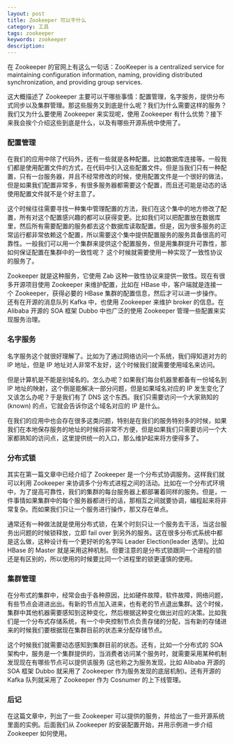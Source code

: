 ```yaml
---
layout: post
title: Zookeeper 可以干什么
category: 工具
tags: zookeeper
keywords: zookeeper
description:
---
```


在 Zookeeper 的官网上有这么一句话：ZooKeeper is a centralized service for maintaining configuration information, naming, providing distributed synchronization, and providing group services.

这大概描述了 Zookeeper 主要可以干哪些事情：配置管理，名字服务，提供分布式同步以及集群管理。那这些服务又到底是什么呢？我们为什么需要这样的服务？我们又为什么要使用 Zookeeper 来实现呢，使用 Zookeeper 有什么优势？接下来我会挨个介绍这些到底是什么，以及有哪些开源系统中使用了。

### 配置管理

在我们的应用中除了代码外，还有一些就是各种配置。比如数据库连接等。一般我们都是使用配置文件的方式，在代码中引入这些配置文件。但是当我们只有一种配置，只有一台服务器，并且不经常修改的时候，使用配置文件是一个很好的做法，但是如果我们配置非常多，有很多服务器都需要这个配置，而且还可能是动态的话使用配置文件就不是个好主意了。

这个时候往往需要寻找一种集中管理配置的方法，我们在这个集中的地方修改了配置，所有对这个配置感兴趣的都可以获得变更。比如我们可以把配置放在数据库里，然后所有需要配置的服务都去这个数据库读取配置。但是，因为很多服务的正常运行都非常依赖这个配置，所以需要这个集中提供配置服务的服务具备很高的可靠性。一般我们可以用一个集群来提供这个配置服务，但是用集群提升可靠性，那如何保证配置在集群中的一致性呢？ 这个时候就需要使用一种实现了一致性协议的服务了。

Zookeeper 就是这种服务，它使用 Zab 这种一致性协议来提供一致性。现在有很多开源项目使用 Zookeeper 来维护配置，比如在 HBase 中，客户端就是连接一个 Zookeeper，获得必要的 HBase 集群的配置信息，然后才可以进一步操作。还有在开源的消息队列 Kafka 中，也使用 Zookeeper 来维护 broker 的信息。在 Alibaba 开源的 SOA 框架 Dubbo 中也广泛的使用 Zookeeper 管理一些配置来实现服务治理。

### 名字服务

名字服务这个就很好理解了。比如为了通过网络访问一个系统，我们得知道对方的 IP 地址，但是 IP 地址对人非常不友好，这个时候我们就需要使用域名来访问。

但是计算机是不能是别域名的。怎么办呢？如果我们每台机器里都备有一份域名到 IP 地址的映射，这个倒是能解决一部分问题，但是如果域名对应的 IP 发生变化了又该怎么办呢？于是我们有了 DNS 这个东西。我们只需要访问一个大家熟知的 (known) 的点，它就会告诉你这个域名对应的 IP 是什么。

在我们的应用中也会存在很多这类问题，特别是在我们的服务特别多的时候，如果我们在本地保存服务的地址的时候将非常不方便，但是如果我们只需要访问一个大家都熟知的访问点，这里提供统一的入口，那么维护起来将方便得多了。

### 分布式锁

其实在第一篇文章中已经介绍了 Zookeeper 是一个分布式协调服务。这样我们就可以利用 Zookeeper 来协调多个分布式进程之间的活动。比如在一个分布式环境中，为了提高可靠性，我们的集群的每台服务器上都部署着同样的服务。但是，一件事情如果集群中的每个服务器都进行的话，那相互之间就要协调，编程起来将非常复杂。而如果我们只让一个服务进行操作，那又存在单点。

通常还有一种做法就是使用分布式锁，在某个时刻只让一个服务去干活，当这台服务出问题的时候锁释放，立即 fail over 到另外的服务。这在很多分布式系统中都是这么做，这种设计有一个更好听的名字叫 Leader Election(leader 选举)。比如 HBase 的 Master 就是采用这种机制。但要注意的是分布式锁跟同一个进程的锁还是有区别的，所以使用的时候要比同一个进程里的锁更谨慎的使用。

### 集群管理

在分布式的集群中，经常会由于各种原因，比如硬件故障，软件故障，网络问题，有些节点会进进出出。有新的节点加入进来，也有老的节点退出集群。这个时候，集群中其他机器需要感知到这种变化，然后根据这种变化做出对应的决策。比如我们是一个分布式存储系统，有一个中央控制节点负责存储的分配，当有新的存储进来的时候我们要根据现在集群目前的状态来分配存储节点。

这个时候我们就需要动态感知到集群目前的状态。还有，比如一个分布式的 SOA 架构中，服务是一个集群提供的，当消费者访问某个服务时，就需要采用某种机制发现现在有哪些节点可以提供该服务 (这也称之为服务发现，比如 Alibaba 开源的 SOA 框架 Dubbo 就采用了 Zookeeper 作为服务发现的底层机制)。还有开源的 Kafka 队列就采用了 Zookeeper 作为 Cosnumer 的上下线管理。

### 后记

在这篇文章中，列出了一些 Zookeeper 可以提供的服务，并给出了一些开源系统里面的实例。后面我们从 Zookeeper 的安装配置开始，并用示例进一步介绍 Zookeeper 如何使用。
